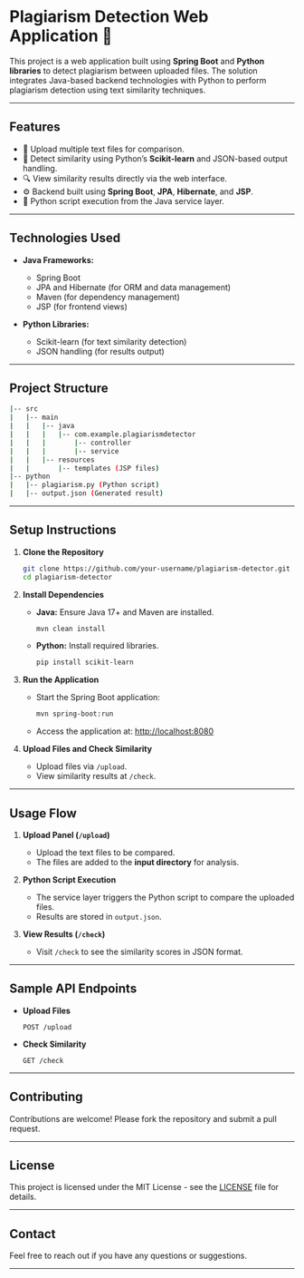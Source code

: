 # **Plagiarism Detection Web Application 🚀**

This project is a web application built using **Spring Boot** and **Python libraries** to detect plagiarism between uploaded files. The solution integrates Java-based backend technologies with Python to perform plagiarism detection using text similarity techniques.

---

## **Features**  
- 📁 Upload multiple text files for comparison.  
- 📝 Detect similarity using Python’s **Scikit-learn** and JSON-based output handling.  
- 🔍 View similarity results directly via the web interface.  
- ⚙️ Backend built using **Spring Boot**, **JPA**, **Hibernate**, and **JSP**.  
- 🐍 Python script execution from the Java service layer.  

---

## **Technologies Used**  
- **Java Frameworks:**  
  - Spring Boot  
  - JPA and Hibernate (for ORM and data management)  
  - Maven (for dependency management)  
  - JSP (for frontend views)  

- **Python Libraries:**  
  - Scikit-learn (for text similarity detection)  
  - JSON handling (for results output)  

---

## **Project Structure**  

```bash
|-- src
|   |-- main
|   |   |-- java
|   |   |   |-- com.example.plagiarismdetector
|   |   |       |-- controller
|   |   |       |-- service
|   |   |-- resources
|   |       |-- templates (JSP files)
|-- python
|   |-- plagiarism.py (Python script)
|   |-- output.json (Generated result)
```

---

## **Setup Instructions**  

1. **Clone the Repository**  
   ```bash
   git clone https://github.com/your-username/plagiarism-detector.git
   cd plagiarism-detector
   ```

2. **Install Dependencies**  
   - **Java:** Ensure Java 17+ and Maven are installed.  
     ```bash
     mvn clean install
     ```  
   - **Python:** Install required libraries.  
     ```bash
     pip install scikit-learn
     ```

3. **Run the Application**  
   - Start the Spring Boot application:  
     ```bash
     mvn spring-boot:run
     ```
   - Access the application at: [http://localhost:8080](http://localhost:8080)  

4. **Upload Files and Check Similarity**  
   - Upload files via `/upload`.  
   - View similarity results at `/check`.

---

## **Usage Flow**  

1. **Upload Panel (`/upload`)**  
   - Upload the text files to be compared.  
   - The files are added to the **input directory** for analysis.

2. **Python Script Execution**  
   - The service layer triggers the Python script to compare the uploaded files.
   - Results are stored in `output.json`.

3. **View Results (`/check`)**  
   - Visit `/check` to see the similarity scores in JSON format.

---

## **Sample API Endpoints**  

- **Upload Files**  
  ```
  POST /upload
  ```

- **Check Similarity**  
  ```
  GET /check
  ```

---

## **Contributing**  
Contributions are welcome! Please fork the repository and submit a pull request.

---

## **License**  
This project is licensed under the MIT License - see the [LICENSE](LICENSE) file for details.

---

## **Contact**  
Feel free to reach out if you have any questions or suggestions.  

---
